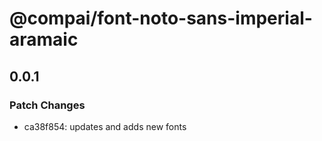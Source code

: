 # @compai/font-noto-sans-imperial-aramaic

## 0.0.1
### Patch Changes

- ca38f854: updates and adds new fonts
